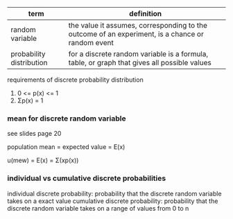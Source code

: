 term | definition
-- | --
random variable | the value it assumes, corresponding to the outcome of an experiment, is a chance or random event
probability distribution | for a discrete random variable is a formula, table, or graph that gives all possible values

requirements of discrete probability distribution
1. 0 <= p(x) <= 1
2. Σp(x) = 1

### mean for discrete random variable
see slides page 20

population mean = expected value = E(x)

u(mew) = E(x) = Σ(xp(x))




### individual vs cumulative discrete probabilities
individual discrete probability: probability that the discrete random variable takes on a exact value
cumulative discrete probability: probability that the discrete random variable takes on a range of values from 0 to n